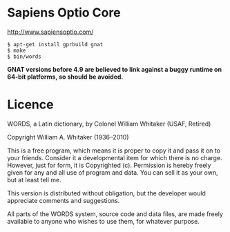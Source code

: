 Sapiens Optio Core
=====
http://www.sapiensoptio.com/

    $ apt-get install gprbuild gnat
    $ make
    $ bin/words
<b>GNAT versions before 4.9 are believed to link against a buggy runtime on
64-bit platforms, so should be avoided.</b>

Licence
=========

WORDS, a Latin dictionary, by Colonel William Whitaker (USAF, Retired)

Copyright William A. Whitaker (1936–2010)

This is a free program, which means it is proper to copy it and pass
it on to your friends. Consider it a developmental item for which
there is no charge. However, just for form, it is Copyrighted
(c). Permission is hereby freely given for any and all use of program
and data. You can sell it as your own, but at least tell me.

This version is distributed without obligation, but the developer
would appreciate comments and suggestions.

All parts of the WORDS system, source code and data files, are made freely
available to anyone who wishes to use them, for whatever purpose.
